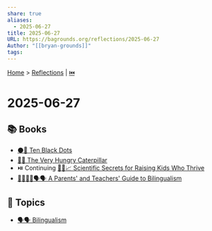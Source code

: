 ```yaml
---
share: true
aliases:
  - 2025-06-27
title: 2025-06-27
URL: https://bagrounds.org/reflections/2025-06-27
Author: "[[bryan-grounds]]"
tags: 
---
```

[Home](../index.md) > [Reflections](./index.md) | [⏮️](./2025-06-26.md)  
# 2025-06-27  
## 📚 Books  
- [⚫🔢 Ten Black Dots](../books/ten-black-dots.md)  
- [🐛🍎 The Very Hungry Caterpillar](../books/the-very-hungry-caterpillar.md)  
- ⏯️ Continuing [🧪👶📈 Scientific Secrets for Raising Kids Who Thrive](../books/scientific-secrets-for-raising-kids-who-thrive.md)  
- [👨‍👩‍👧‍👦🗣️🗣️ A Parents' and Teachers' Guide to Bilingualism](../books/a-parents-and-teachers-guide-to-bilingualism.md)  
  
## 🌌 Topics  
- [🗣️🗣️ Bilingualism](../topics/bilingualism.md)